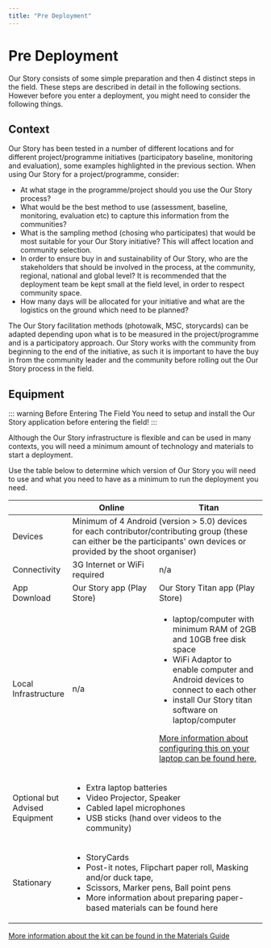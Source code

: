 ```yaml
---
title: "Pre Deployment"
---
```

<ReadTime />

# Pre Deployment

<Leader>

Our Story consists of some simple preparation and then 4 distinct steps in the field. These steps are described in detail in the following sections. However before you enter a deployment, you might need to consider the following things.

</Leader> 

## Context

Our Story has been tested  in a number of different locations and for different project/programme initiatives (participatory baseline, monitoring and evaluation), some examples highlighted in the previous section. When using Our Story for a project/programme, consider:

- At what stage in the programme/project should you use the Our Story process?
- What would be the best method to use (assessment, baseline, monitoring, evaluation etc) to capture this information from the communities?
- What is the sampling method (chosing who participates) that would be most suitable for your Our Story initiative? This will affect location and community selection.
- In order to ensure buy in and sustainability of Our Story, who are the stakeholders that should be involved  in the process, at the community, regional, national and global level?  It is recommended that the deployment team be kept small at the field level, in order to respect community space.
- How many days will be allocated for your initiative and what are the logistics on the ground which need to be planned?

The Our Story facilitation methods (photowalk, MSC, storycards) can be adapted depending upon what is to be measured in the project/programme and is a participatory approach. Our Story works with the community from beginning to the end of the initiative, as such it is important to have the buy in from the community leader and the community before rolling out the Our Story process in the field.

## Equipment

::: warning Before Entering The Field
You need to setup and install the Our Story application before entering the field!
:::

Although the Our Story infrastructure is flexible and can be used in many contexts, you will need a minimum amount of technology and materials to start a deployment.

Use the table below to determine which version of Our Story you will need to use and what you need to have as a minimum to run the deployment you need. 

<table>
<thead>
<tr>
<th></th>
<th width="50%">Online</th>
<th width="50%">Titan</th>
</tr>
</thead>

<tbody>
<tr>
<td>Devices</td>
<td colspan="2">
Minimum of 4 Android (version > 5.0) devices for each contributor/contributing group (these can either be the participants' own devices or provided by the shoot organiser)
</td>
</tr>
<tr>
<td>Connectivity</td>
<td>3G Internet or WiFi required</td>
<td>n/a</td>
</tr>
<tr>
<td>App Download</td>
<td>Our Story app (Play Store)</td>
<td>Our Story Titan app (Play Store)</td>
</tr>
<tr>
<td>Local Infrastructure</td>
<td>n/a</td>
<td>

- laptop/computer with minimum RAM of 2GB and 10GB free disk space
- WiFi Adaptor to enable computer and Android devices to connect to each other
- install Our Story titan software on laptop/computer

[More information about configuring this on your laptop can be found here.](/quickstart/titan/)

</td>
</tr>
<tr>
<td>Optional but Advised Equipment</td>
<td colspan="2">

- Extra laptop batteries
- Video Projector, Speaker
- Cabled lapel microphones
- USB sticks (hand over videos to the community) 

</td>
</tr>
<tr>
<td>Stationary</td>
<td colspan="2">

- StoryCards
- Post-it notes, Flipchart paper roll, Masking and/or duck tape, 
- Scissors, Marker pens, Ball point pens
- More information about preparing paper-based materials can be found here

</td>
</tr>
</tbody>

</table>

[More information about the kit can be found in the Materials Guide](/materials)